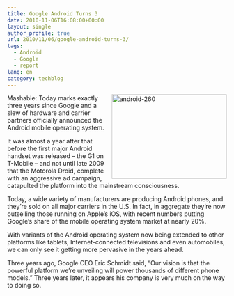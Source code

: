 ```yaml
---
title: Google Android Turns 3
date: 2010-11-06T16:08:00+00:00
layout: single
author_profile: true
url: 2010/11/06/google-android-turns-3/
tags:
  - Android
  - Google
  - report
lang: en
category: techblog
---
```

[<img title="android-260" border="0" alt="android-260" align="right" src="http://lh5.ggpht.com/_vaUVXcmC3OI/TNV2jgZZq7I/AAAAAAAADFc/ddCPx8t1L9I/android-260_thumb.jpg?imgmax=800" width="264" height="194" />](http://lh4.ggpht.com/_vaUVXcmC3OI/TNV2hPDSKlI/AAAAAAAADFY/P9XO5fSO8xI/s1600-h/android-260%5B3%5D.jpg)Mashable: Today marks exactly three years since Google and a slew of hardware and carrier partners officially announced the Android mobile operating system. 

It was almost a year after that before the first major Android handset was released – the G1 on T-Mobile – and not until late 2009 that the Motorola Droid, complete with an aggressive ad campaign, catapulted the platform into the mainstream consciousness.

Today, a wide variety of manufacturers are producing Android phones, and they’re sold on all major carriers in the U.S. In fact, in aggregate they’re now outselling those running on Apple’s iOS, with recent numbers putting Google’s share of the mobile operating system market at nearly 20%.

With variants of the Android operating system now being extended to other platforms like tablets, Internet-connected televisions and even automobiles, we can only see it getting more pervasive in the years ahead.

Three years ago, Google CEO Eric Schmidt said, “Our vision is that the powerful platform we’re unveiling will power thousands of different phone models.” Three years later, it appears his company is very much on the way to doing so.
